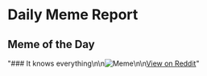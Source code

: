 # Daily Meme Report

## Meme of the Day
"### It knows everything\n\n![Meme](https://i.redd.it/m6nxs3fn0jqe1.png)\n\n[View on Reddit](https://redd.it/1jidc0o)"
